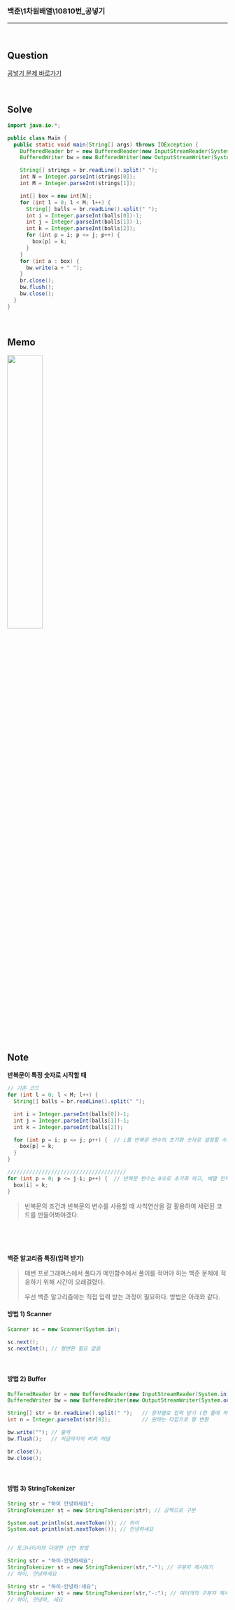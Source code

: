 ### 백준\1차원배열\10810번\_공넣기

---

<br/>

## Question

[공넣기 문제 바로가기](https://www.acmicpc.net/problem/10810)

<br/>

## Solve

```java
import java.io.*;

public class Main {
  public static void main(String[] args) throws IOException {
    BufferedReader br = new BufferedReader(new InputStreamReader(System.in));
    BufferedWriter bw = new BufferedWriter(new OutputStreamWriter(System.out));

    String[] strings = br.readLine().split(" ");
    int N = Integer.parseInt(strings[0]);
    int M = Integer.parseInt(strings[1]);

    int[] box = new int[N];
    for (int l = 0; l < M; l++) {
      String[] balls = br.readLine().split(" ");
      int i = Integer.parseInt(balls[0])-1;
      int j = Integer.parseInt(balls[1])-1;
      int k = Integer.parseInt(balls[2]);
      for (int p = i; p <= j; p++) {
        box[p] = k;
      }
    }
    for (int a : box) {
      bw.write(a + " ");
    }
    br.close();
    bw.flush();
    bw.close();
  }
}
```

<br/>

## Memo

<img src="https://github.com/JGoo99/CodingTest/assets/126454114/3e4ca547-205e-43cc-9a61-9ef5a87bfe22" width="40%" height="40%"/>

<br/>

## Note

**반복문이 특정 숫자로 시작할 때**

```java
// 기존 코드
for (int l = 0; l < M; l++) {
  String[] balls = br.readLine().split(" ");

  int i = Integer.parseInt(balls[0])-1;
  int j = Integer.parseInt(balls[1])-1;
  int k = Integer.parseInt(balls[2]);

  for (int p = i; p <= j; p++) {  // i를 반복문 변수의 초기화 숫자로 설정할 수도 있고,
    box[p] = k;
  }
}

//////////////////////////////////////
for (int p = 0; p <= j-i; p++) {  // 반복문 변수는 0으로 초기화 하고, 배열 인덱스를 i로 둘 수도 있다.
  box[i] = k;
}
```

> 반복문의 조건과 반복문의 변수를 사용할 때 사칙연산을 잘 활용하여 세련된 코드를 만들어봐야겠다.

<br/><br/><br/>

**백준 알고리즘 특징(입력 받기)**

> 매번 프로그래머스에서 풀다가 메인함수에서 풀이를 적어야 하는 백준 문제에 적응하기 위해 시간이 오래걸렸다.
>
> 우선 백준 알고리즘에는 직접 입력 받는 과정이 필요하다. 방법은 아래와 같다.

#### 방법 1) Scanner

```java
Scanner sc = new Scanner(System.in);

sc.next();
sc.nextInt(); // 형변환 필요 없음
```

<br/>

#### 방법 2) Buffer

```java
BufferedReader br = new BufferedReader(new InputStreamReader(System.in));
BufferedWriter bw = new BufferedWriter(new OutputStreamWriter(System.out));

String[] str = br.readLine().split(" ");   // 문자열로 입력 받기 (한 줄에 띄어쓰기가 있는 경우)
int n = Integer.parseInt(str[0]);          // 원하는 타입으로 형 변환

bw.write(""); // 출력
bw.flush();   // 지금까지의 버퍼 꺼냄

br.close();
bw.close();
```

<br/>

#### 방법 3) StringTokenizer

```java
String str = "하이 안녕하세요";
StringTokenizer st = new StringTokenizer(str); // 공백으로 구분

System.out.println(st.nextToken()); // 하이
System.out.println(st.nextToken()); // 안녕하세요


// 토크나이저의 다양한 선언 방법

String str = "하이-안녕하세요";
StringTokenizer st = new StringTokenizer(str,"-"); // 구분자 제시하기
// 하이, 안녕하세요

String str = "하이-안녕하:세요";
StringTokenizer st = new StringTokenizer(str,"-:"); // 여러개의 구분자 제시하기
// 하이, 안녕하, 세요
```
